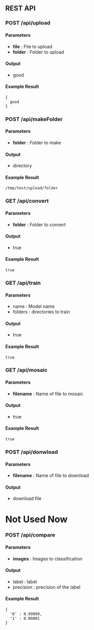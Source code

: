 ## REST API


### POST /api/upload

#### Parameters
* <strong>file</strong> : File to upload
* <strong>folder</strong> : Folder to upload

#### Output
* good

#### Example Result
```
{
  good
}
```

### POST /api/makeFolder

#### Parameters
* <strong>folder</strong> : Folder to make

#### Output
* directory

#### Example Result
```
/tmp/test/upload/folder
```

### GET /api/convert

#### Parameters
* <strong>folder</strong> : Folder to convert

#### Output
* true

#### Example Result
```
true
```

### GET /api/train

#### Parameters
* <string>name</string> : Model name
* <stirng>folders</strong> : directories to train

#### Output
* true

#### Example Result
```
true
```


### GET /api/mosaic

#### Parameters
* <strong>filename</strong> : Name of file to mosaic

#### Output
* true

#### Example Result
```
true
```


### POST /api/donwload

#### Parameters
* <strong>filename</strong> : Name of file to download

#### Output
* download file


# Not Used Now

### POST /api/compare

#### Parameters
* <strong>images</strong> : Images to classification

#### Output
* label : label
* precision : precision of the label

#### Example Result
```
{
  '0' : 0.99999,
  '1' : 0.00001
}
```
